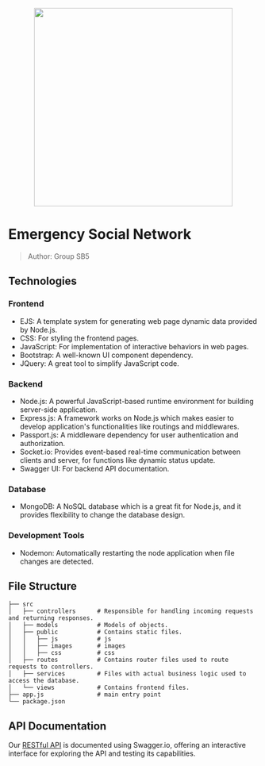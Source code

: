 
<p align="center">
<img src="https://github.com/cmusv-fse/18652-fse-f23-group-project-sb-5/assets/143555875/9a503eeb-851e-4485-8959-a06bcc755a8b" height="400"/>
</p>

# Emergency Social Network
> Author: Group SB5
## Technologies
### Frontend 
  - EJS: A template system for generating web page dynamic data provided by Node.js.
  - CSS: For styling the frontend pages.
  - JavaScript: For implementation of interactive behaviors in web pages.
  - Bootstrap: A well-known UI component dependency.
  - JQuery: A great tool to simplify JavaScript code.
### Backend
  - Node.js: A powerful JavaScript-based runtime environment for building server-side application.
  - Express.js: A framework works on Node.js which makes easier to develop application's functionalities like routings and middlewares.
  - Passport.js: A middleware dependency for user authentication and authorization.
  - Socket.io: Provides event-based real-time communication between clients and server, for functions like dynamic status update.
  - Swagger UI: For backend API documentation. 
### Database
  - MongoDB: A NoSQL database which is a great fit for Node.js, and it provides flexibility to change the database design.
### Development Tools
  - Nodemon: Automatically restarting the node application when file changes are detected.
## File Structure
```
├── src                     
│   ├── controllers      # Responsible for handling incoming requests and returning responses.
│   ├── models           # Models of objects.
│   ├── public           # Contains static files.
│   │   ├── js           # js
│   │   ├── images       # images
│   │   ├── css          # css
│   ├── routes           # Contains router files used to route requests to controllers.
│   ├── services         # Files with actual business logic used to access the database. 
│   └── views            # Contains frontend files.
├── app.js               # main entry point
└── package.json           
```
## API Documentation
Our [RESTful API](http://localhost:3000/docs) is documented using Swagger.io, offering an interactive interface for exploring the API and testing its capabilities.